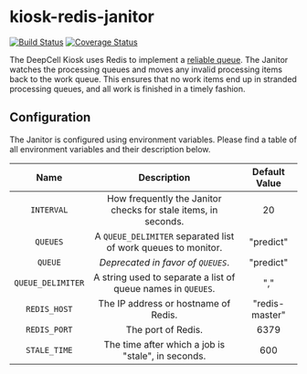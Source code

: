 # kiosk-redis-janitor

[![Build Status](https://travis-ci.com/vanvalenlab/kiosk-redis-janitor.svg?branch=master)](https://travis-ci.com/vanvalenlab/kiosk-redis-janitor)
[![Coverage Status](https://coveralls.io/repos/github/vanvalenlab/kiosk-redis-janitor/badge.svg?branch=master)](https://coveralls.io/github/vanvalenlab/kiosk-redis-janitor?branch=master)

The DeepCell Kiosk uses Redis to implement a [reliable queue](https://redis.io/commands/rpoplpush#pattern-reliable-queue). The Janitor watches the processing queues and moves any invalid processing items back to the work queue. This ensures that no work items end up in stranded processing queues, and all work is finished in a timely fashion.

## Configuration

The Janitor is configured using environment variables. Please find a table of all environment variables and their description below.

| Name | Description | Default Value |
| :---: | :---: | :---: |
| `INTERVAL` | How frequently the Janitor checks for stale items, in seconds. | 20 |
| `QUEUES` | A `QUEUE_DELIMITER` separated list of work queues to monitor. | "predict" |
| `QUEUE` | *Deprecated in favor of `QUEUES`*. | "predict" |
| `QUEUE_DELIMITER` | A string used to separate a list of queue names in `QUEUES`. | "," |
| `REDIS_HOST` | The IP address or hostname of Redis. | "redis-master" |
| `REDIS_PORT` | The port of Redis. | 6379 |
| `STALE_TIME` | The time after which a job is "stale", in seconds.  | 600 |
